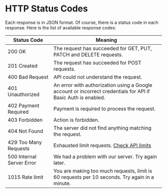 # HTTP Status Codes

Each response is in JSON format. Of course, there is a status code in each response. Here is the list of available response codes:


Status Code | Meaning
---------- | -------
200 OK | The request has succeeded for GET, PUT, PATCH and DELETE requests.
201 Created | The request has succeeded for POST requests.
400 Bad Request | API could not understand the request.
401 Unauthorized | An error with authorization using a Google account or incorrect credentials for API if Basic Auth is enabled.
402 Payment Required | Payment is required to process the request.
403 Forbidden | Action is forbidden.
404 Not Found | The server did not find anything matching the request.
429 Too Many Requests | Exhausted limit requests. [Check API limits](#api-limits)
500 Internal Server Error | We had a problem with our server. Try again later.
1015 Rate limit | You are making too much requests, limit is 60 requests per 10 seconds. Try again in a minute.
